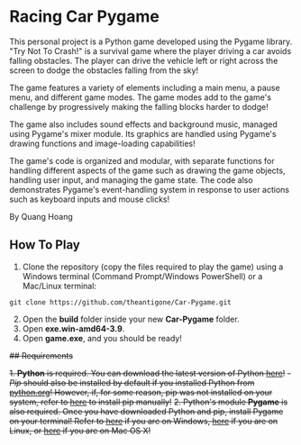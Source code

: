 # Racing Car Pygame

This personal project is a Python game developed using the Pygame library. "Try Not To Crash!" is a survival game where the player driving a car avoids falling obstacles. The player can drive the vehicle left or right across the screen to dodge the obstacles falling from the sky!

The game features a variety of elements including a main menu, a pause menu, and different game modes. The game modes add to the game's challenge by progressively making the falling blocks harder to dodge!

The game also includes sound effects and background music, managed using Pygame's mixer module. Its graphics are handled using Pygame's drawing functions and image-loading capabilities!

The game's code is organized and modular, with separate functions for handling different aspects of the game such as drawing the game objects, handling user input, and managing the game state. The code also demonstrates Pygame's event-handling system in response to user actions such as keyboard inputs and mouse clicks!

By Quang Hoang

## How To Play

1. Clone the repository (copy the files required to play the game) using a Windows terminal (Command Prompt/Windows PowerShell) or a Mac/Linux terminal:
```
git clone https://github.com/theantigone/Car-Pygame.git
```
2. Open the **build** folder inside your new **Car-Pygame** folder.
3. Open **exe.win-amd64-3.9**.
4. Open **game.exe**, and you should be ready!

~~## Requirements~~

~~1. **Python** is required. You can download the latest version of Python [here](https://www.python.org/downloads/)!~~
   ~~- *Pip* should also be installed by default if you installed Python from [python.org](https://www.python.org/)! However, if, for some reason, pip was not installed on your system, refer to [here](https://python.land/virtual-environments/installing-packages-with-pip#Python_Install_Pip) to install pip manually!~~
~~2. Python's module **Pygame** is also required. Once you have downloaded Python and pip, install Pygame on your terminal! Refer to [here](https://www.geeksforgeeks.org/how-to-install-pygame-in-windows/) if you are on Windows, [here](https://www.geeksforgeeks.org/install-pygame-in-linux/) if you are on Linux, or [here](https://www.geeksforgeeks.org/install-pygame-in-macos/) if you are on Mac OS X!~~
